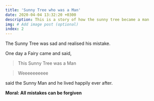 ```yaml
---
title: 'Sunny Tree who was a Man'
date: 2020-04-04 13:32:20 +0300
description: This is a story of how the sunny tree became a man
img: # Add image post (optional)
index: 2
---
```


The Sunny Tree was sad and realised his mistake.

One day a Fairy came and said, 
> This Sunny Tree was a Man 

> Weeeeeeeeee

said the Sunny Man and he lived happily ever after. 


**Moral: All mistakes can be forgiven**
